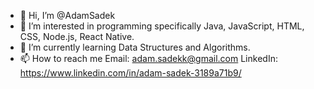 - 👋 Hi, I’m @AdamSadek
- 👀 I’m interested in programming specifically Java, JavaScript, HTML, CSS, Node.js, React Native.
- 🌱 I’m currently learning Data Structures and Algorithms.
- 📫 How to reach me 
  Email: adam.sadekk@gmail.com 
  LinkedIn: https://www.linkedin.com/in/adam-sadek-3189a71b9/

<!---
AdamSadek/AdamSadek is a ✨ special ✨ repository because its `README.md` (this file) appears on your GitHub profile.
You can click the Preview link to take a look at your changes.
--->
